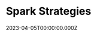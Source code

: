 ---
title: Spark Strategies
website: https://sparkstrategies.co/
date: 2023-04-05T00:00:00.000Z
description:
ssg:
  - Astro
css:
 
cms:
  - Storyblok
category:
  - Buisness
draft: false
---